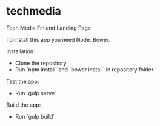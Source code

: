 # techmedia
Tech Media Finland Landing Page

To install this app you need Node, Bower.

Installation:
 - Clone the repository
 - Run ´npm install´ and ´bower install´ in repository folder

Test the app:
 - Run ´gulp serve´

Build the app:
 - Run ´gulp build´